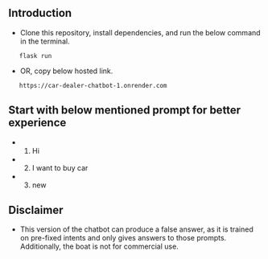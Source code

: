 ## Introduction

- Clone this repository, install dependencies, and run the below command in the terminal.

 ```
    flask run
 ```
 - OR, copy below hosted link.

 ```
    https://car-dealer-chatbot-1.onrender.com
 ```

## Start with below mentioned prompt for better experience 
-   1) Hi
-   2) I want to buy car
-   3) new

## Disclaimer
- This version of the chatbot can produce a false answer, as it is trained on pre-fixed intents and only gives answers to those prompts. Additionally, the boat is not for commercial use.

